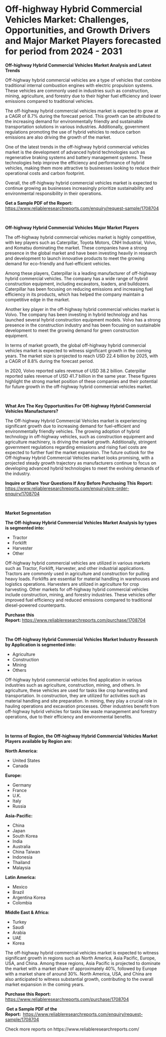 <p><h1>Off-highway Hybrid Commercial Vehicles Market: Challenges, Opportunities, and Growth Drivers and Major Market Players forecasted for period from 2024 - 2031</h1></p><p><strong>Off-highway Hybrid Commercial Vehicles Market Analysis and Latest Trends</strong></p>
<p><p>Off-highway hybrid commercial vehicles are a type of vehicles that combine traditional internal combustion engines with electric propulsion systems. These vehicles are commonly used in industries such as construction, mining, agriculture, and forestry due to their higher fuel efficiency and lower emissions compared to traditional vehicles.</p><p>The off-highway hybrid commercial vehicles market is expected to grow at a CAGR of 8.7% during the forecast period. This growth can be attributed to the increasing demand for environmentally friendly and sustainable transportation solutions in various industries. Additionally, government regulations promoting the use of hybrid vehicles to reduce carbon emissions are also driving the growth of the market.</p><p>One of the latest trends in the off-highway hybrid commercial vehicles market is the development of advanced hybrid technologies such as regenerative braking systems and battery management systems. These technologies help improve the efficiency and performance of hybrid vehicles, making them more attractive to businesses looking to reduce their operational costs and carbon footprint.</p><p>Overall, the off-highway hybrid commercial vehicles market is expected to continue growing as businesses increasingly prioritize sustainability and environmental responsibility in their operations.</p></p>
<p><strong>Get a Sample PDF of the Report:&nbsp;</strong> <a href="https://www.reliableresearchreports.com/enquiry/request-sample/1708704">https://www.reliableresearchreports.com/enquiry/request-sample/1708704</a></p>
<p>&nbsp;</p>
<p><strong>Off-highway Hybrid Commercial Vehicles Major Market Players</strong></p>
<p><p>The off-highway hybrid commercial vehicles market is highly competitive, with key players such as Caterpillar, Toyota Motors, CNH Industrial, Volvo, and Komatsu dominating the market. These companies have a strong presence in the global market and have been investing heavily in research and development to launch innovative products to meet the growing demand for eco-friendly and fuel-efficient vehicles.</p><p>Among these players, Caterpillar is a leading manufacturer of off-highway hybrid commercial vehicles. The company has a wide range of hybrid construction equipment, including excavators, loaders, and bulldozers. Caterpillar has been focusing on reducing emissions and increasing fuel efficiency in its products, which has helped the company maintain a competitive edge in the market.</p><p>Another key player in the off-highway hybrid commercial vehicles market is Volvo. The company has been investing in hybrid technology and has launched several hybrid construction equipment models. Volvo has a strong presence in the construction industry and has been focusing on sustainable development to meet the growing demand for green construction equipment.</p><p>In terms of market growth, the global off-highway hybrid commercial vehicles market is expected to witness significant growth in the coming years. The market size is projected to reach USD 22.4 billion by 2025, with a CAGR of 8.8% during the forecast period.</p><p>In 2020, Volvo reported sales revenue of USD 38.2 billion. Caterpillar reported sales revenue of USD 41.7 billion in the same year. These figures highlight the strong market position of these companies and their potential for future growth in the off-highway hybrid commercial vehicles market.</p></p>
<p>&nbsp;</p>
<p><strong>What Are The Key Opportunities For Off-highway Hybrid Commercial Vehicles Manufacturers?</strong></p>
<p><p>The Off-highway Hybrid Commercial Vehicles market is experiencing significant growth due to increasing demand for fuel-efficient and environmentally friendly vehicles. The growing adoption of hybrid technology in off-highway vehicles, such as construction equipment and agriculture machinery, is driving the market growth. Additionally, stringent government regulations regarding emissions and rising fuel costs are expected to further fuel the market expansion. The future outlook for the Off-highway Hybrid Commercial Vehicles market looks promising, with a projected steady growth trajectory as manufacturers continue to focus on developing advanced hybrid technologies to meet the evolving demands of the industry.</p></p>
<p><strong>Inquire or Share Your Questions If Any Before Purchasing This Report:</strong> <a href="https://www.reliableresearchreports.com/enquiry/pre-order-enquiry/1708704">https://www.reliableresearchreports.com/enquiry/pre-order-enquiry/1708704</a></p>
<p>&nbsp;</p>
<p><strong>Market Segmentation</strong></p>
<p><strong>The Off-highway Hybrid Commercial Vehicles Market Analysis by types is segmented into:</strong></p>
<p><ul><li>Tractor</li><li>Forklift</li><li>Harvester</li><li>Other</li></ul></p>
<p><p>Off-highway hybrid commercial vehicles are utilized in various markets such as Tractor, Forklift, Harvester, and other industrial applications. Tractors are commonly used in agriculture and construction for pulling heavy loads. Forklifts are essential for material handling in warehouses and logistics operations. Harvesters are utilized in agriculture for crop harvesting. Other markets for off-highway hybrid commercial vehicles include construction, mining, and forestry industries. These vehicles offer improved fuel efficiency and reduced emissions compared to traditional diesel-powered counterparts.</p></p>
<p><strong>Purchase this Report:&nbsp;</strong><a href="https://www.reliableresearchreports.com/purchase/1708704">https://www.reliableresearchreports.com/purchase/1708704</a></p>
<p>&nbsp;</p>
<p><strong>The Off-highway Hybrid Commercial Vehicles Market Industry Research by Application is segmented into:</strong></p>
<p><ul><li>Agriculture</li><li>Construction</li><li>Mining</li><li>Others</li></ul></p>
<p><p>Off-highway hybrid commercial vehicles find application in various industries such as agriculture, construction, mining, and others. In agriculture, these vehicles are used for tasks like crop harvesting and transportation. In construction, they are utilized for activities such as material handling and site preparation. In mining, they play a crucial role in hauling operations and excavation processes. Other industries benefit from off-highway hybrid vehicles for tasks like waste management and forestry operations, due to their efficiency and environmental benefits.</p></p>
<p>&nbsp;</p>
<p><strong>In terms of Region, the Off-highway Hybrid Commercial Vehicles Market Players available by Region are:</strong></p>
<p>
    <p> <strong> North America: </strong>
        <ul>
            <li>United States</li>
            <li>Canada</li>
        </ul>
        </p> 
    <p> <strong> Europe: </strong>
        <ul>
            <li>Germany</li>
            <li>France</li>
            <li>U.K.</li>
            <li>Italy</li>
            <li>Russia</li>
        </ul>
        </p> 
    <p> <strong> Asia-Pacific: </strong>
        <ul>
            <li>China</li>
            <li>Japan</li>
            <li>South Korea</li>
            <li>India</li>
            <li>Australia</li>
            <li>China Taiwan</li>
            <li>Indonesia</li>
            <li>Thailand</li>
            <li>Malaysia</li>
        </ul>
        </p> 
    <p> <strong> Latin America: </strong>
        <ul>
            <li>Mexico</li>
            <li>Brazil</li>
            <li>Argentina Korea</li>
            <li>Colombia</li>
        </ul>
        </p> 
    <p> <strong> Middle East & Africa: </strong>
        <ul>
            <li>Turkey</li>
            <li>Saudi</li>
            <li>Arabia</li>
            <li>UAE</li>
            <li>Korea</li>
        </ul>
    </p>
    </p>
<p><p>The off-highway hybrid commercial vehicles market is expected to witness significant growth in regions such as North America, Asia Pacific, Europe, USA, and China. Among these regions, Asia Pacific is projected to dominate the market with a market share of approximately 40%, followed by Europe with a market share of around 30%. North America, USA, and China are also anticipated to witness substantial growth, contributing to the overall market expansion in the coming years.</p></p>
<p><strong>Purchase this Report: </strong><a href="https://www.reliableresearchreports.com/purchase/1708704">https://www.reliableresearchreports.com/purchase/1708704</a></p>
<p>&nbsp;<strong>Get a Sample PDF of the Report:&nbsp;&nbsp;</strong><a href="https://www.reliableresearchreports.com/enquiry/request-sample/1708704">https://www.reliableresearchreports.com/enquiry/request-sample/1708704</a></p>
<p><strong></strong></p>
<p>Check more reports on https://www.reliableresearchreports.com/</p>